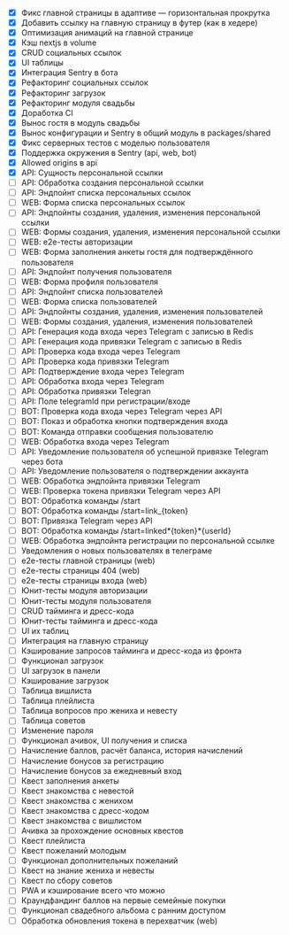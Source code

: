 - [x] Фикс главной страницы в адаптиве — горизонтальная прокрутка
- [x] Добавить ссылку на главную страницу в футер (как в хедере)
- [x] Оптимизация анимаций на главной странице
- [x] Кэш nextjs в volume
- [x] CRUD социальных ссылок
- [x] UI таблицы
- [x] Интеграция Sentry в бота
- [x] Рефакторинг социальных ссылок
- [x] Рефакторинг загрузок
- [x] Рефакторинг модуля свадьбы
- [x] Доработка CI
- [x] Вынос гостя в модуль свадьбы
- [x] Вынос конфигурации и Sentry в общий модуль в packages/shared
- [x] Фикс серверных тестов с моделью пользователя
- [x] Поддержка окружения в Sentry (api, web, bot)
- [x] Allowed origins в api
- [x] API: Сущность персональной ссылки
- [ ] API: Обработка создания персональной ссылки
- [ ] API: Эндпойнт списка персональных ссылок
- [ ] WEB: Форма списка персональных ссылок
- [ ] API: Эндпойнты создания, удаления, изменения персональной ссылки
- [ ] WEB: Формы создания, удаления, изменения персональной ссылки
- [ ] WEB: e2e-тесты авторизации
- [ ] WEB: Форма заполнения анкеты гостя для подтверждённого пользователя
- [ ] API: Эндпойнт получения пользователя
- [ ] WEB: Форма профиля пользователя
- [ ] API: Эндпойнт списка пользователей
- [ ] WEB: Форма списка пользователей
- [ ] API: Эндпойнты создания, удаления, изменения пользователей
- [ ] WEB: Формы создания, удаления, изменения пользователей
- [ ] API: Генерация кода входа через Telegram с записью в Redis
- [ ] API: Генерация кода привязки Telegram с записью в Redis
- [ ] API: Проверка кода входа через Telegram
- [ ] API: Проверка кода привязки Telegram
- [ ] API: Подтверждение входа через Telegram
- [ ] API: Обработка входа через Telegram
- [ ] API: Обработка привязки Telegran
- [ ] API: Поле telegramId при регистрации/входе
- [ ] BOT: Проверка кода входа через Telegram через API
- [ ] BOT: Показ и обработка кнопки подтверждения входа
- [ ] BOT: Команда отправки сообщения пользователю
- [ ] WEB: Обработка входа через Telegram
- [ ] API: Уведомление пользователя об успешной привязке Telegram через бота
- [ ] API: Уведомление пользователя о подтверждении аккаунта
- [ ] WEB: Обработка эндпойнта привязки Telegram
- [ ] WEB: Проверка токена привязки Telegram через API
- [ ] BOT: Обработка команды /start
- [ ] BOT: Обработка команды /start=link\_{token}
- [ ] BOT: Привязка Telegram через API
- [ ] BOT: Обработка команды /start=linked*{token}*{userId}
- [ ] WEB: Обработка эндпойнта регистрации по персональной ссылке
- [ ] Уведомления о новых пользователях в телеграме
- [ ] e2e-тесты главной страницы (web)
- [ ] e2e-тесты страницы 404 (web)
- [ ] e2e-тесты страницы входа (web)
- [ ] Юнит-тесты модуля авторизации
- [ ] Юнит-тесты модуля пользователя
- [ ] CRUD тайминга и дресс-кода
- [ ] Юнит-тесты тайминга и дресс-кода
- [ ] UI их таблиц
- [ ] Интеграция на главную страницу
- [ ] Кэширование запросов тайминга и дресс-кода из фронта
- [ ] Функционал загрузок
- [ ] UI загрузок в панели
- [ ] Кэширование загрузок
- [ ] Таблица вишлиста
- [ ] Таблица плейлиста
- [ ] Таблица вопросов про жениха и невесту
- [ ] Таблица советов
- [ ] Изменение пароля
- [ ] Функционал ачивок, UI получения и списка
- [ ] Начисление баллов, расчёт баланса, история начислений
- [ ] Начисление бонусов за регистрацию
- [ ] Начисление бонусов за ежедневный вход
- [ ] Квест заполнения анкеты
- [ ] Квест знакомства с невестой
- [ ] Квест знакомства с женихом
- [ ] Квест знакомства с дресс-кодом
- [ ] Квест знакомства с вишлистом
- [ ] Ачивка за прохождение основных квестов
- [ ] Квест плейлиста
- [ ] Квест пожеланий молодым
- [ ] Функционал дополнительных пожеланий
- [ ] Квест на знание жениха и невесты
- [ ] Квест по сбору советов
- [ ] PWA и кэширование всего что можно
- [ ] Краундфандинг баллов на первые семейные покупки
- [ ] Функционал свадебного альбома с ранним доступом
- [ ] Обработка обновления токена в перехватчик (web)
